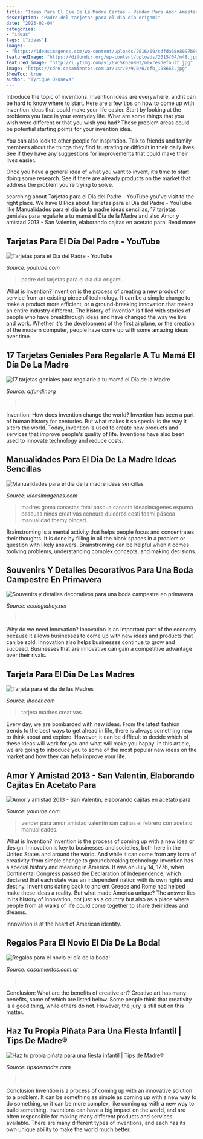 ```yaml
---
title: "Ideas Para El Dia De La Madre Cartas ~ Vender Para Amor Amistad Valentin San Cajitas El Febrero Con Acetato Manualidades"
description: "Padre del tarjetas para el dia día origami"
date: "2023-02-04"
categories:
- "ideas"
tags: ["ideas"]
images:
- "https://ideasimagenes.com/wp-content/uploads/2016/09/cdfda68e8097b99054ab21e64e80e194.jpg"
featuredImage: "https://difundir.org/wp-content/uploads/2015/04/m48.jpg"
featured_image: "http://i.ytimg.com/vi/0VCSkGZnRHI/maxresdefault.jpg"
image: "https://cdn0.casamientos.com.ar/usr/0/9/0/6/cfb_198663.jpg"
ShowToc: true
author: "Tyrique Okuneva"
---
```



Introduce the topic of inventions.
Invention ideas are everywhere, and it can be hard to know where to start. Here are a few tips on how to come up with invention ideas that could make your life easier.
Start by looking at the problems you face in your everyday life. What are some things that you wish were different or that you wish you had? These problem areas could be potential starting points for your invention idea.

You can also look to other people for inspiration. Talk to friends and family members about the things they find frustrating or difficult in their daily lives. See if they have any suggestions for improvements that could make their lives easier.

Once you have a general idea of what you want to invent, it’s time to start doing some research. See if there are already products on the market that address the problem you’re trying to solve.

	

		
searching about Tarjetas para el Día del Padre - YouTube you've visit to the right place. We have 8 Pics about Tarjetas para el Día del Padre - YouTube like Manualidades para el dia de la madre ideas sencillas, 17 tarjetas geniales para regalarle a tu mamá el Día de la Madre and also Amor y amistad 2013 - San Valentin, elaborando cajitas en acetato para. Read more:
		
    
## Tarjetas Para El Día Del Padre - YouTube

<img loading=lazy src="http://i.ytimg.com/vi/ZRABQUbF9SI/maxresdefault.jpg" onerror="this.onerror=null;this.src='https://tse3.mm.bing.net/th?id=OIP.r2_vGVIpX8NSdW9O_tH4FgHaEK&amp;pid=15.1';" alt="Tarjetas para el Día del Padre - YouTube">

_Source: youtube.com_

>padre del tarjetas para el dia día origami. 

	

What is invention?
Invention is the process of creating a new product or service from an existing piece of technology. It can be a simple change to make a product more efficient, or a ground-breaking innovation that makes an entire industry different. 
The history of invention is filled with stories of people who have breakthrough ideas and have changed the way we live and work. Whether it's the development of the first airplane, or the creation of the modern computer, people have come up with some amazing ideas over time.

    
## 17 Tarjetas Geniales Para Regalarle A Tu Mamá El Día De La Madre

<img loading=lazy src="https://difundir.org/wp-content/uploads/2015/04/m48.jpg" onerror="this.onerror=null;this.src='https://tse1.mm.bing.net/th?id=OIP.dDg-eVwO-SmAXM-B_0eN2AHaLL&amp;pid=15.1';" alt="17 tarjetas geniales para regalarle a tu mamá el Día de la Madre">

_Source: difundir.org_

>. 

	

Invention: How does invention change the world?
Invention has been a part of human history for centuries. But what makes it so special is the way it alters the world. Today, invention is used to create new products and services that improve people's quality of life. Inventions have also been used to innovate technology and reduce costs.

    
## Manualidades Para El Dia De La Madre Ideas Sencillas

<img loading=lazy src="https://ideasimagenes.com/wp-content/uploads/2016/09/cdfda68e8097b99054ab21e64e80e194.jpg" onerror="this.onerror=null;this.src='https://tse4.mm.bing.net/th?id=OIP.wiQHe6L8kcfJiw5MUYt34gHaJ4&amp;pid=15.1';" alt="Manualidades para el dia de la madre ideas sencillas">

_Source: ideasimagenes.com_

>madres goma canastas fomi pascua canasta ideasimagenes espuma pascuas ninos creativas cenoura dulceros cesti foami páscoa manualidad foamy binged. 

	

Brainstroming is a mental activity that helps people focus and concentrates their thoughts. It is done by filling in all the blank spaces in a problem or question with likely answers. Brainstroming can be helpful when it comes toolving problems, understanding complex concepts, and making decisions.

    
## Souvenirs Y Detalles Decorativos Para Una Boda Campestre En Primavera

<img loading=lazy src="https://ecologiahoy.net/wp-content/uploads/2017/10/e3a84927963bb8c4b04dbd2558a02e48.jpg" onerror="this.onerror=null;this.src='https://tse4.mm.bing.net/th?id=OIP.46hJJ5Y7uMSwTb0lWKAuSAHaLH&amp;pid=15.1';" alt="Souvenirs y detalles decorativos para una boda campestre en primavera">

_Source: ecologiahoy.net_

>. 

	

Why do we need Innovation?
Innovation is an important part of the economy because it allows businesses to come up with new ideas and products that can be sold. Innovation also helps businesses continue to grow and succeed. Businesses that are innovative can gain a competitive advantage over their rivals.

    
## Tarjeta Para El Dia De Las Madres

<img loading=lazy src="http://ihacer.com/wp-content/uploads/2013/04/tarjeta.jpg" onerror="this.onerror=null;this.src='https://tse2.mm.bing.net/th?id=OIP.bjX0MF1UuQoSavwvkrzEzQAAAA&amp;pid=15.1';" alt="Tarjeta para el dia de las Madres">

_Source: ihacer.com_

>tarjeta madres creativas. 

	

Every day, we are bombarded with new ideas. From the latest fashion trends to the best ways to get ahead in life, there is always something new to think about and explore. However, it can be difficult to decide which of these ideas will work for you and what will make you happy. In this article, we are going to introduce you to some of the most popular new ideas on the market and how they can help improve your life.

    
## Amor Y Amistad 2013 - San Valentin, Elaborando Cajitas En Acetato Para

<img loading=lazy src="http://i.ytimg.com/vi/0VCSkGZnRHI/maxresdefault.jpg" onerror="this.onerror=null;this.src='https://tse1.mm.bing.net/th?id=OIP.IM-tfy3PcPVp9-jx_f8EvwHaEK&amp;pid=15.1';" alt="Amor y amistad 2013 - San Valentin, elaborando cajitas en acetato para">

_Source: youtube.com_

>vender para amor amistad valentin san cajitas el febrero con acetato manualidades. 

	

What is Invention?
Invention is the process of coming up with a new idea or design. Innovation is key to businesses and societies, both here in the United States and around the world. And while it can come from any form of creativity-from simple change to groundbreaking technology-invention has a special history and meaning in America.
It was on July 14, 1776, when Continental Congress passed the Declaration of Independence, which declared that each state was an independent nation with its own rights and destiny. Inventions dating back to ancient Greece and Rome had helped make these ideas a reality. But what made America unique? The answer lies in its history of innovation, not just as a country but also as a place where people from all walks of life could come together to share their ideas and dreams.

Innovation is at the heart of American identity.

    
## Regalos Para El Novio El Día De La Boda!

<img loading=lazy src="https://cdn0.casamientos.com.ar/usr/0/9/0/6/cfb_198663.jpg" onerror="this.onerror=null;this.src='https://tse4.mm.bing.net/th?id=OIP.tNT14i3Ib95ohWJkQyVATQHaHD&amp;pid=15.1';" alt="Regalos para el novio el día de la boda!">

_Source: casamientos.com.ar_

>. 

	

Conclusion: What are the benefits of creative art?
Creative art has many benefits, some of which are listed below. Some people think that creativity is a good thing, while others do not. However, the jury is still out on this matter.

    
## Haz Tu Propia Piñata Para Una Fiesta Infantil | Tips De Madre®

<img loading=lazy src="http://tipsdemadre.com/wp-content/uploads/2016/01/pinata-capitan-america3.jpg" onerror="this.onerror=null;this.src='https://tse3.mm.bing.net/th?id=OIP.3X3CRfYOggbadf519mayogHaLt&amp;pid=15.1';" alt="Haz tu propia piñata para una fiesta infantil | Tips de Madre®">

_Source: tipsdemadre.com_

>. 

	

Conclusion
Invention is a process of coming up with an innovative solution to a problem. It can be something as simple as coming up with a new way to do something, or it can be more complex, like coming up with a new way to build something. Inventions can have a big impact on the world, and are often responsible for making many different products and services available. There are many different types of inventions, and each has its own unique ability to make the world much better.

